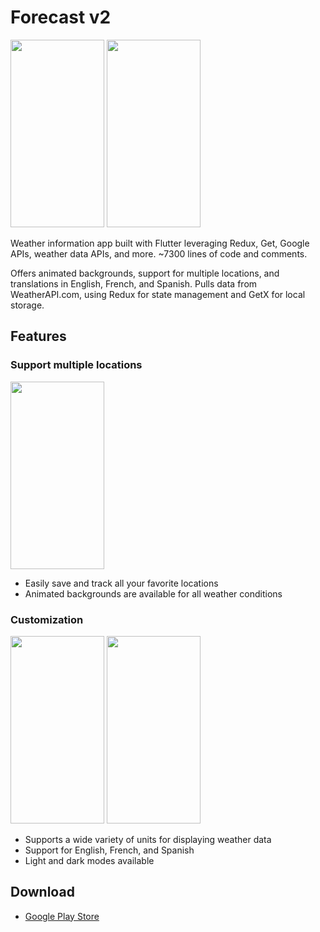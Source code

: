 # Forecast v2

<img width="150" height="300" src="https://i.robjvan.ca/forecast/dark-mode-01.png">
<img width="150" height="300" src="https://i.robjvan.ca/forecast/dark-mode-02.png">

Weather information app built with Flutter leveraging Redux, Get, Google APIs, weather data APIs, and more. ~7300 lines of code and comments.

Offers animated backgrounds, support for multiple locations, and translations in English, French, and Spanish. Pulls data from WeatherAPI.com, using Redux for state management and GetX for local storage.

## Features

### Support multiple locations

<img width="150" height="300" src="https://i.robjvan.ca/forecast/dark-mode-03.png">

- Easily save and track all your favorite locations
- Animated backgrounds are available for all weather conditions

### Customization

<img width="150" height="300" src="https://i.robjvan.ca/forecast/light-mode-03.png"> <img width="150" height="300" src="https://i.robjvan.ca/forecast/light-mode-04.png">

- Supports a wide variety of units for displaying weather data
- Support for English, French, and Spanish
- Light and dark modes available

## Download

- [Google Play Store](https://play.google.com/store/apps/details?id=ca.robjvan.fancy_weather&fbclid=IwAR2dHSUIxEQY8JQcQiMvPp5x2w1-OTtyn4iKQHx0A-XK8T5_Q6l2legJ4LI)
